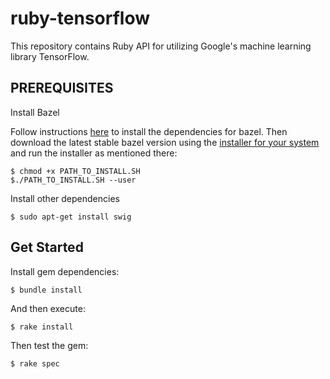 # ruby-tensorflow

This repository contains Ruby API for utilizing Google's machine learning library TensorFlow.

## PREREQUISITES
Install Bazel

Follow instructions [here](http://bazel.io/docs/install.html) to install the dependencies for bazel. Then download the latest stable bazel version using the [installer for your system](https://github.com/bazelbuild/bazel/releases) and run the installer as mentioned there:

	$ chmod +x PATH_TO_INSTALL.SH
	$./PATH_TO_INSTALL.SH --user

Install other dependencies

	$ sudo apt-get install swig

## Get Started

Install gem dependencies:

	$ bundle install

And then execute:

    $ rake install

Then test the gem:

    $ rake spec
